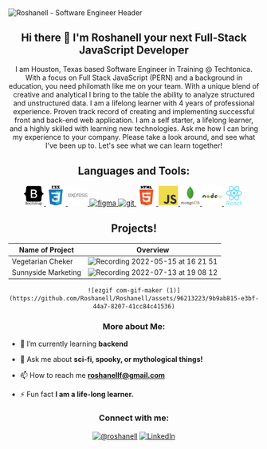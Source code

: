 


<img align="center" src="https://i.imgur.com/mK8qMra.png" alt="Roshanell - Software Engineer Header" style="max-width: 100%;">



<h2 align="center">Hi there 👋 I'm Roshanell your next Full-Stack JavaScript Developer</h2>


<p align="center">I am Houston, Texas based Software Engineer in Training @ Techtonica. With a focus on Full Stack JavaScript (PERN) and a background in education, you need philomath like me on your team. With a unique blend of creative and analytical I bring to the table the ability to analyze structured and unstructured data. I am a lifelong learner with 4 years of professional experience. Proven track record of creating and implementing successful front and back-end web application. I am a self starter, a lifelong learner, and a highly skilled with learning new technologies. Ask me how I can bring my experience to your company. Please take a look around, and see what I've been up to. Let's see what we can learn together!</p>






<h2 align="center">Languages and Tools:</h2>

<p align="center"> <a href="https://getbootstrap.com" target="_blank" rel="noreferrer"> <img src="https://raw.githubusercontent.com/devicons/devicon/master/icons/bootstrap/bootstrap-plain-wordmark.svg" alt="bootstrap" width="40" height="40"/> </a> <a href="https://www.w3schools.com/css/" target="_blank" rel="noreferrer"> <img src="https://raw.githubusercontent.com/devicons/devicon/master/icons/css3/css3-original-wordmark.svg" alt="css3" width="40" height="40"/> </a> <a href="https://expressjs.com" target="_blank" rel="noreferrer"> <img src="https://raw.githubusercontent.com/devicons/devicon/master/icons/express/express-original-wordmark.svg" alt="express" width="40" height="40"/> </a> <a href="https://www.figma.com/" target="_blank" rel="noreferrer"> <img src="https://www.vectorlogo.zone/logos/figma/figma-icon.svg" alt="figma" width="40" height="40"/> </a> <a href="https://git-scm.com/" target="_blank" rel="noreferrer"> <img src="https://www.vectorlogo.zone/logos/git-scm/git-scm-icon.svg" alt="git" width="40" height="40"/> </a> <a href="https://www.w3.org/html/" target="_blank" rel="noreferrer"> <img src="https://raw.githubusercontent.com/devicons/devicon/master/icons/html5/html5-original-wordmark.svg" alt="html5" width="40" height="40"/> </a> <a href="https://developer.mozilla.org/en-US/docs/Web/JavaScript" target="_blank" rel="noreferrer"> <img src="https://raw.githubusercontent.com/devicons/devicon/master/icons/javascript/javascript-original.svg" alt="javascript" width="40" height="40"/> </a> <a href="https://www.mongodb.com/" target="_blank" rel="noreferrer"> <img src="https://raw.githubusercontent.com/devicons/devicon/master/icons/mongodb/mongodb-original-wordmark.svg" alt="mongodb" width="40" height="40"/> </a> <a href="https://nodejs.org" target="_blank" rel="noreferrer"> <img src="https://raw.githubusercontent.com/devicons/devicon/master/icons/nodejs/nodejs-original-wordmark.svg" alt="nodejs" width="40" height="40"/> </a> <a href="https://reactjs.org/" target="_blank" rel="noreferrer"> <img src="https://raw.githubusercontent.com/devicons/devicon/master/icons/react/react-original-wordmark.svg" alt="react" width="40" height="40"/> </a> </p>



<h2 align="center"> Projects! </h2>

<div align="center" dir="auto">


		
| Name of Project | Overview|
| ------------- | ------------- |
| Vegetarian Cheker  |![Recording 2022-05-15 at 16 21 51](https://user-images.githubusercontent.com/96213223/170837052-1ed6644b-6f47-4a85-9c8d-cb3565cb544f.gif) |
| Sunnyside Marketing  |  ![Recording 2022-07-13 at 19 08 12](https://user-images.githubusercontent.com/96213223/180039380-cee9103f-b8e7-400a-aae9-a2596f661614.gif)|

	
	![ezgif com-gif-maker (1)](https://github.com/Roshanell/Roshanell/assets/96213223/9b9ab815-e3bf-44a7-8207-41cc84c41536)

	


</div>

<h3 align="center">More about Me:</h3>


- 🔭 I’m currently learning  **backend**

- 💬 Ask me about **sci-fi, spooky, or mythological things!**

- 📫 How to reach me **roshanellf@gmail.com**

- ⚡ Fun fact **I am a life-long learner.**



<h3 align="center">Connect with me:</h3>
<p align="center">
<a href="https://twitter.com/@roshanell" target="blank"><img align="center" src="https://raw.githubusercontent.com/rahuldkjain/github-profile-readme-generator/master/src/images/icons/Social/twitter.svg" alt="@roshanell" height="30" width="40" /></a>
<a href="https://www.linkedin.com/in/roshanellfrancisco/" target="blank"><img align="center" src="https://raw.githubusercontent.com/rahuldkjain/github-profile-readme-generator/master/src/images/icons/Social/linked-in-alt.svg" alt="LinkedIn" height="30" width="40" /></a>
</p>

